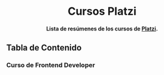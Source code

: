 <h1 align="center">
  <br/>
  Cursos Platzi
  <br>
</h1>

<h4 align="center">Lista de resúmenes de los cursos de <a href="https://platzi.com/r/marcosnurinda" target="_blank">Platzi</a>.</h4>

## Tabla de Contenido

### Curso de Frontend Developer
